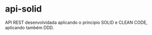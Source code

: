 # api-solid
API REST desenvolvidada aplicando o principio  SOLID e CLEAN CODE, aplicando também DDD.
